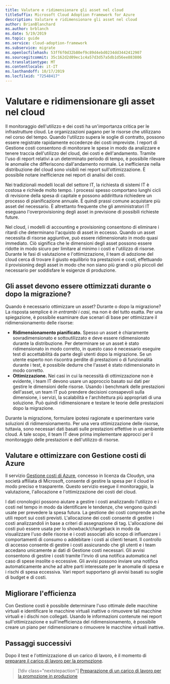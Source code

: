 ```yaml
---
title: Valutare e ridimensionare gli asset nel cloud
titleSuffix: Microsoft Cloud Adoption Framework for Azure
description: Valutare e ridimensionare gli asset nel cloud
author: BrianBlanchard
ms.author: brblanch
ms.date: 5/19/2019
ms.topic: guide
ms.service: cloud-adoption-framework
ms.subservice: migrate
ms.openlocfilehash: 53ff6f0d32b80ef9c89d4ebd0234dd3442412907
ms.sourcegitcommit: 35c162d2d09ec1c4a57d3d57a5db1d56ee883806
ms.translationtype: MT
ms.contentlocale: it-IT
ms.lasthandoff: 10/17/2019
ms.locfileid: "72548417"
---
```

# <a name="benchmark-and-resize-cloud-assets"></a>Valutare e ridimensionare gli asset nel cloud

Il monitoraggio dell'utilizzo e dei costi ha un'importanza critica per le infrastrutture cloud. Le organizzazioni pagano per le risorse che utilizzano nel corso del tempo. Quando l'utilizzo supera le soglie di contratto, possono essere registrate rapidamente eccedenze dei costi impreviste. I report di Gestione costi consentono di monitorare le spese in modo da analizzare e tenere traccia dell'utilizzo del cloud, dei costi e dell'andamento. Tramite l'uso di report relativi a un determinato periodo di tempo, è possibile rilevare le anomalie che differiscono dall'andamento normale. Le inefficienze nella distribuzione del cloud sono visibili nei report sull'ottimizzazione. È possibile notare inefficienze nei report di analisi dei costi.

Nei tradizionali modelli locali del settore IT, la richiesta di sistemi IT è costosa e richiede molto tempo. I processi spesso comportano lunghi cicli di revisione della spesa di capitale e possono addirittura richiedere un processo di pianificazione annuale. È quindi prassi comune acquistare più asset del necessario. È altrettanto frequente che gli amministratori IT eseguano l'overprovisioning degli asset in previsione di possibili richieste future.

Nel cloud, i modelli di accounting e provisioning consentono di eliminare i ritardi che determinano l'acquisto di asset in eccesso. Quando un asset necessita di risorse aggiuntive, può essere ridimensionato in modo quasi immediato. Ciò significa che le dimensioni degli asset possono essere ridotte in modo sicuro per limitare al minimo i costi e l'utilizzo di risorse. Durante le fasi di valutazione e l'ottimizzazione, il team di adozione del cloud cerca di trovare il giusto equilibrio tra prestazioni e costi, effettuando il provisioning degli asset in modo che non siano più grandi o più piccoli del necessario per soddisfare le esigenze di produzione.

<!-- markdownlint-disable MD026 -->

## <a name="should-assets-be-optimized-during-or-after-the-migration"></a>Gli asset devono essere ottimizzati durante o dopo la migrazione?

Quando è necessario ottimizzare un asset? Durante o dopo la migrazione? La risposta semplice è *in entrambi i casi*, ma non è del tutto esatta. Per una spiegazione, è possibile esaminare due scenari di base per ottimizzare il ridimensionamento delle risorse:

- **Ridimensionamento pianificato.** Spesso un asset è chiaramente sovradimensionato e sottoutilizzato e deve essere ridimensionato durante la distribuzione. Per determinare se un asset è stato ridimensionato in modo corretto, in questo caso è necessario eseguire test di accettabilità da parte degli utenti dopo la migrazione. Se un utente esperto non riscontra perdite di prestazioni o di funzionalità durante i test, è possibile dedurre che l'asset è stato ridimensionato in modo corretto.
- **Ottimizzazione.** Nei casi in cui la necessità di ottimizzazione non è evidente, i team IT devono usare un approccio basato sui dati per gestire le dimensioni delle risorse. Usando i benchmark delle prestazioni dell'asset, un team IT può prendere decisioni consapevoli sulla dimensione, i servizi, la scalabilità e l'architettura più appropriati di una soluzione. Può quindi ridimensionare e testare le teorie delle prestazioni dopo la migrazione.

Durante la migrazione, formulare ipotesi ragionate e sperimentare varie soluzioni di ridimensionamento. Per una vera ottimizzazione delle risorse, tuttavia, sono necessari dati basati sulle prestazioni effettive in un ambiente cloud. A tale scopo, il team IT deve prima implementare approcci per il monitoraggio delle prestazioni e dell'utilizzo di risorse.

## <a name="benchmark-and-optimize-with-azure-cost-management"></a>Valutare e ottimizzare con Gestione costi di Azure

Il servizio [Gestione costi di Azure](https://docs.microsoft.com/azure/cost-management/overview), concesso in licenza da Cloudyn, una società affiliata di Microsoft, consente di gestire la spesa per il cloud in modo preciso e trasparente. Questo servizio esegue il monitoraggio, la valutazione, l'allocazione e l'ottimizzazione dei costi del cloud.

I dati cronologici possono aiutare a gestire i costi analizzando l'utilizzo e i costi nel tempo in modo da identificare le tendenze, che vengono quindi usate per prevedere la spesa futura. La gestione dei costi comprende anche utili report sui costi previsti. L'allocazione dei costi consente di gestire i costi analizzandoli in base a criteri di assegnazione di tag. L'allocazione dei costi può essere usata per lo showback/chargeback in modo da visualizzare l'uso delle risorse e i costi associati allo scopo di influenzare i comportamenti di consumo o addebitare i costi ai clienti tenant. Il controllo di accesso consente di gestire i costi assicurando che gli utenti e i team accedano unicamente ai dati di Gestione costi necessari. Gli avvisi consentono di gestire i costi tramite l'invio di una notifica automatica nel caso di spese insolite o eccessive. Gli avvisi possono inviare una notifica automaticamente anche ad altre parti interessate per le anomalie di spesa e i rischi di spesa eccessiva. Vari report supportano gli avvisi basati su soglie di budget e di costi.

## <a name="improve-efficiency"></a>Migliorare l'efficienza

Con Gestione costi è possibile determinare l'uso ottimale delle macchine virtuali e identificare le macchine virtuali inattive o rimuovere tali macchine virtuali e i dischi non collegati. Usando le informazioni contenute nei report sull'ottimizzazione e sull'inefficienza del ridimensionamento, è possibile creare un piano per ridimensionare o rimuovere le macchine virtuali inattive.

## <a name="next-steps"></a>Passaggi successivi

Dopo il test e l'ottimizzazione di un carico di lavoro, è il momento di [preparare il carico di lavoro per la promozione](./ready.md).

> [!div class="nextstepaction"]
> [Preparazione di un carico di lavoro per la promozione in produzione](./ready.md)
